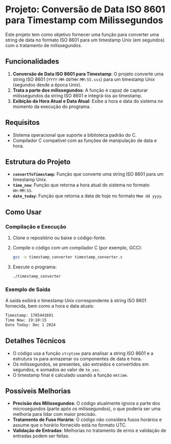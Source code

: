 # Projeto: Conversão de Data ISO 8601 para Timestamp com Milissegundos

Este projeto tem como objetivo fornecer uma função para converter uma string de data no formato ISO 8601 para um timestamp Unix (em segundos) com o tratamento de milissegundos.

## Funcionalidades

1. **Conversão de Data ISO 8601 para Timestamp**: O projeto converte uma string ISO 8601 (`YYYY-MM-DDTHH:MM:SS.sss`) para um timestamp Unix (segundos desde a época Unix). 
2. **Trata a parte dos milissegundos**: A função é capaz de capturar milissegundos da string ISO 8601 e integrá-los ao timestamp.
3. **Exibição da Hora Atual e Data Atual**: Exibe a hora e data do sistema no momento da execução do programa.

## Requisitos

- Sistema operacional que suporte a biblioteca padrão do C.
- Compilador C compatível com as funções de manipulação de data e hora.

## Estrutura do Projeto

- **`convertToTimestamp`**: Função que converte uma string ISO 8601 para um timestamp Unix.
- **`time_now`**: Função que retorna a hora atual do sistema no formato `HH:MM:SS`.
- **`date_today`**: Função que retorna a data de hoje no formato `Mmm dd yyyy`.

## Como Usar

### Compilação e Execução

1. Clone o repositório ou baixe o código-fonte.
2. Compile o código com um compilador C (por exemplo, GCC):

   ```bash
   gcc -o timestamp_converter timestamp_converter.c
   ```

3. Execute o programa:

   ```bash
   ./timestamp_converter
   ```

### Exemplo de Saída

A saída exibirá o timestamp Unix correspondente à string ISO 8601 fornecida, bem como a hora e data atuais:

```bash
Timestamp: 1705441691
Time Now: 19:10:15
Date Today: Dec 1 2024
```

## Detalhes Técnicos

- O código usa a função `strptime` para analisar a string ISO 8601 e a estrutura `tm` para armazenar os componentes de data e hora.
- Os milissegundos, se presentes, são extraídos e convertidos em segundos, e somados ao valor de `tm_sec`.
- O timestamp final é calculado usando a função `mktime`.

## Possíveis Melhorias

- **Precisão dos Milissegundos**: O código atualmente ignora a parte dos microsegundos (parte após os milissegundos), o que poderia ser uma melhoria para lidar com maior precisão.
- **Tratamento de Fuso Horário**: O código não considera fusos horários e assume que o horário fornecido está no formato UTC.
- **Validação de Entradas**: Melhorias no tratamento de erros e validação de entradas podem ser feitas.